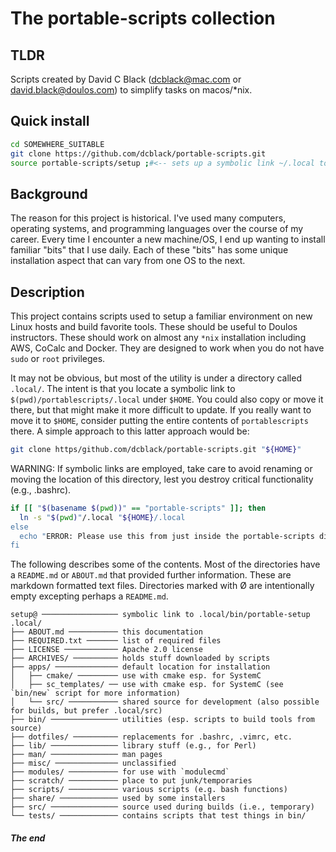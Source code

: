 The portable-scripts collection
===============================

TLDR
----

Scripts created by David C Black (dcblack@mac.com or david.black@doulos.com) to simplify tasks on macos/*nix.

Quick install
-------------

```bash
cd SOMEWHERE_SUITABLE
git clone https://github.com/dcblack/portable-scripts.git
source portable-scripts/setup ;#<-- sets up a symbolic link ~/.local to the portable scripts
```

Background
----------

The reason for this project is historical. I've used many computers, operating systems, and programming languages over the course of my career. Every time I encounter a new machine/OS, I end up wanting to install familiar "bits" that I use daily. Each of these "bits" has some unique installation aspect that can vary from one OS to the next.

Description
-----------

This project contains scripts used to setup a familiar environment on new Linux hosts and build favorite tools. These should be useful to Doulos instructors. These should work on almost any `*nix` installation including AWS, CoCalc and Docker. They are designed to work when you do not have `sudo` or `root` privileges.

It may not be obvious, but most of the utility is under a directory called `.local/`. The intent is that you locate a symbolic link to `$(pwd)/portablescripts/.local` under `$HOME`. You could also copy or move it there, but that might make it more difficult to update. If you really want to move it to `$HOME`, consider putting the entire contents of `portablescripts` there. A simple approach to this latter approach would be:

```bash
git clone https/github.com/dcblack/portable-scripts.git "${HOME}"
```

WARNING: If symbolic links are employed, take care to avoid renaming or moving the location of this directory, lest you destroy critical functionality (e.g., .bashrc).

```sh
if [[ "$(basename $(pwd))" == "portable-scripts" ]]; then
  ln -s "$(pwd)"/.local "${HOME}/.local
else
  echo "ERROR: Please use this from just inside the portable-scripts directory" 1>&2
fi
```

The following describes some of the contents. Most of the directories have a `README.md` or `ABOUT.md` that provided further information. These are markdown formatted text files. Directories marked with Ø are intentionally empty excepting perhaps a `README.md`.

```
setup@ ───────────────── symbolic link to .local/bin/portable-setup
.local/
├── ABOUT.md ─────────── this documentation
├── REQUIRED.txt ─────── list of required files
├── LICENSE ──────────── Apache 2.0 license
├── ARCHIVES/ ────────── holds stuff downloaded by scripts
├── apps/ ────────────── default location for installation
│   ├── cmake/ ───────── use with cmake esp. for SystemC
│   ├── sc_templates/ ── use with cmake esp. for SystemC (see `bin/new` script for more information)
│   └── src/ ─────────── shared source for development (also possible for builds, but prefer .local/src)
├── bin/ ─────────────── utilities (esp. scripts to build tools from source)
├── dotfiles/ ────────── replacements for .bashrc, .vimrc, etc.
├── lib/ ─────────────── library stuff (e.g., for Perl)
├── man/ ─────────────── man pages
├── misc/ ────────────── unclassified
├── modules/ ─────────── for use with `modulecmd`
├── scratch/ ─────────── place to put junk/temporaries
├── scripts/ ─────────── various scripts (e.g. bash functions)
├── share/ ───────────── used by some installers
├── src/ ─────────────── source used during builds (i.e., temporary)
└── tests/ ───────────── contains scripts that test things in bin/
```

##### The end
